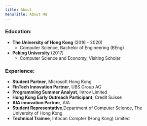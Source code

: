 ```yaml
---
title: About
menuTitle: About Me
---
```


### Education:

* **The University of Hong Kong** (2016 - 2020)
    * Computer Science, Bachelor of Engineering (BEng)
* **Peking University** (2017)
    * Computer Science and Economy, Visiting Scholar

### Experience:

* **Student Partner**, Microsoft Hong Kong
* **FinTech Innovation Partner**, UBS Group AG
* **Programming Summer Analyst**, Introv Limited
* **Hong Kong Early Outreach Participant**, Credit Suisse
* **AIA innovation Partner**, AIA
* **Student Representative**,Department of Computer Science, The University of Hong Kong
* **Technical Trainee**, Infocan Compter (Hong Kong) Limited

<!-- ### Advanced features:

* Easy customizable base **styles** via `theme` object (fonts, colors, sizes)
* **Components** lazy loading (social sharing, comments)
* **ESLint** (google config)
* **Prettier** code styling
* Custom webpack `CommonsChunkPlugin` settings
* Webpack `BundleAnalyzerPlugin`
* Contact **form validation** (react-material-ui-form-validator) -->